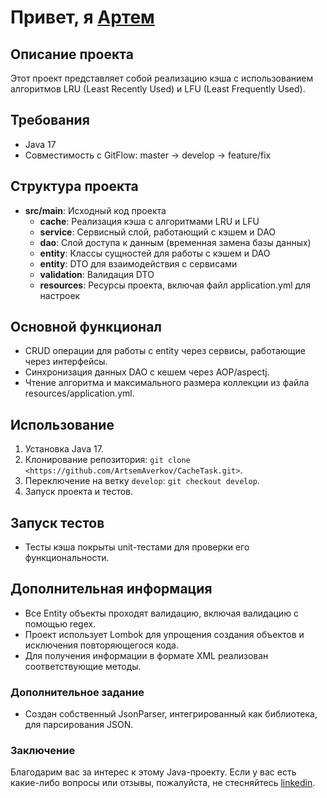 # Привет, я [Артем](https://www.linkedin.com/in/артем-аверков-aa7663239/) 

## Описание проекта

Этот проект представляет собой реализацию кэша с использованием алгоритмов LRU (Least Recently Used) и LFU (Least Frequently Used).

## Требования

- Java 17
- Совместимость с GitFlow: master -> develop -> feature/fix

## Структура проекта

- **src/main**: Исходный код проекта
    - **cache**: Реализация кэша с алгоритмами LRU и LFU
    - **service**: Сервисный слой, работающий с кэшем и DAO
    - **dao**: Слой доступа к данным (временная замена базы данных)
    - **entity**: Классы сущностей для работы с кэшем и DAO
    - **entity**: DTO для взаимодействия с сервисами
    - **validation**: Валидация DTO
    - **resources**: Ресурсы проекта, включая файл application.yml для настроек

## Основной функционал

- CRUD операции для работы с entity через сервисы, работающие через интерфейсы.
- Синхронизация данных DAO с кешем через AOP/aspectj.
- Чтение алгоритма и максимального размера коллекции из файла resources/application.yml.

## Использование

1. Установка Java 17.
2. Клонирование репозитория: `git clone <https://github.com/ArtsemAverkov/CacheTask.git>`.
3. Переключение на ветку `develop`: `git checkout develop`.
4. Запуск проекта и тестов.

## Запуск тестов

- Тесты кэша покрыты unit-тестами для проверки его функциональности.

## Дополнительная информация

- Все Entity объекты проходят валидацию, включая валидацию с помощью regex.
- Проект использует Lombok для упрощения создания объектов и исключения повторяющегося кода.
- Для получения информации в формате XML реализован соответствующие методы.

### Дополнительное задание

- Создан собственный JsonParser, интегрированный как библиотека, для парсирования JSON.

### Заключение
Благодарим вас за интерес к этому Java-проекту. Если у вас есть какие-либо вопросы или отзывы, пожалуйста, не стесняйтесь 
[linkedin](https://www.linkedin.com/in/артем-аверков-052657239/).
